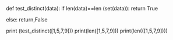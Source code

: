 def test_distinct(data):
 if len(data)==len (set(data)):
  return True

 else:
  return,False

print (test_distinct([1,5,7,9]))
print(len([1,5,7,9]))
print(len(([1,5,7,9])))



  
